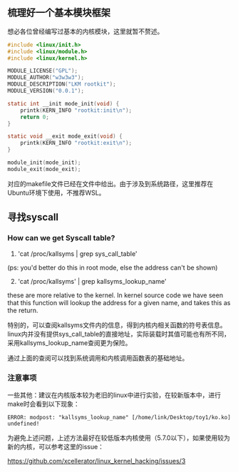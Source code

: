 ## 梳理好一个基本模块框架
想必各位曾经编写过基本的内核模块，这里就暂不赘述。
```C
#include <linux/init.h>
#include <linux/module.h>
#include <linux/kernel.h>

MODULE_LICENSE("GPL");
MODULE_AUTHOR("w3w3w3");
MODULE_DESCRIPTION("LKM rootkit");
MODULE_VERSION("0.0.1");

static int __init mode_init(void) {
    printk(KERN_INFO "rootkit:init\n");
    return 0;
}

static void __exit mode_exit(void) {
    printk(KERN_INFO "rootkit:exit\n");
}

module_init(mode_init);
module_exit(mode_exit);
```

对应的makefile文件已经在文件中给出。由于涉及到系统路径，这里推荐在Ubuntu环境下使用，不推荐WSL。
## 寻找syscall
### How can we get Syscall table?
1. 'cat /proc/kallsyms | grep sys_call_table' 

(ps: you'd better do this in root mode, else the address can't be shown)

2. 'cat /proc/kallsyms' | grep kallsyms_lookup_name'

these are more relative to the kernel. In kernel source code we have seen that this function will lookup the address for a given name, and takes this as the return.

特别的，可以查阅kallsyms文件内的信息，得到内核内相关函数的符号表信息。linux内并没有提供sys_call_table的直接地址，实际装载时其值可能也有所不同，采用kallsyms_lookup_name查阅更为保险。

通过上面的查阅可以找到系统调用和内核调用函数表的基础地址。

### 注意事项
一些其他：建议在内核版本较为老旧的linux中进行实验，在较新版本中，进行make时会看到以下现象：
```
ERROR: modpost: "kallsyms_lookup_name" [/home/link/Desktop/toy1/ko.ko] undefined!
```
为避免上述问题，上述方法最好在较低版本内核使用（5.7.0以下），如果使用较为新的内核，可以参考这里的issue：

https://github.com/xcellerator/linux_kernel_hacking/issues/3